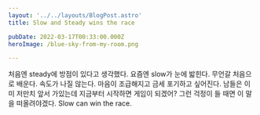 ```yaml
---
layout: '../../layouts/BlogPost.astro'
title: Slow and Steady wins the race

pubDate: 2022-03-17T00:33:00.000Z
heroImage: /blue-sky-from-my-room.png

---
```


처음엔 steady에 방점이 있다고 생각했다. 요즘엔 slow가 눈에 밟힌다. 무언갈 처음으로 배운다. 속도가 나질 않는다. 마음이 조급해지고 금세 포기하고 싶어진다. 남들은 이미 저만치 앞서 가있는데 지금부터 시작하면 게임이 되겠어? 그런 걱정이 들 때면 이 말을 떠올려야겠다. Slow can win the race.